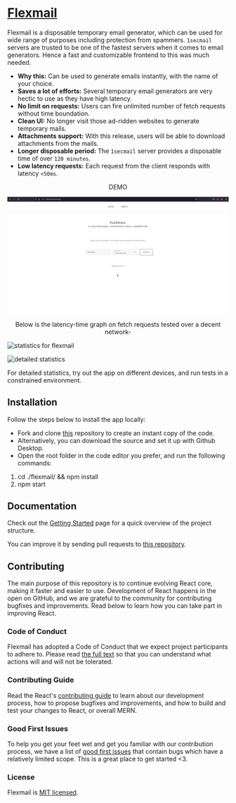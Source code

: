 # [Flexmail](https://flexmail.vercel.app)

Flexmail is a disposable temporary email generator, which can be used for wide range of purposes including protection from spammers. `1secmail` servers are trusted to be one of the fastest servers when it comes to email generators. Hence a fast and customizable frontend to this was much needed.

* **Why this:** Can be used to generate emails instantly, with the name of your choice.
* **Saves a lot of efforts:** Several temporary email generators are very hectic to use as they have high latency.
* **No limit on requests:** Users can fire unlimited number of fetch requests without time boundation.
* **Clean UI:** No longer visit those ad-ridden websites to generate temporary mails.
* **Attachments support:** With this release, users will be able to download attachments from the mails.
* **Longer disposable period:** The `1secmail` server provides a disposable time of over `120 minutes`.
* **Low latency requests:** Each request from the client responds with latency `<50ms`.

<div align="center">DEMO</div>

![test](https://raw.githubusercontent.com/thatsameguyokay/images/main/flexmail.gif)


<div align="center">Below is the latency-time graph on fetch requests tested over a decent network-</div>

![statistics for flexmail](https://user-images.githubusercontent.com/76242518/183702780-9cee1d9c-7ada-48d6-b4bd-4171466027fe.png)

![detailed statistics](https://user-images.githubusercontent.com/76242518/183703932-7556f456-4c5b-4e01-8ef0-2643a62c04bb.png)

For detailed statistics, try out the app on different devices, and run tests in a constrained environment.

## Installation

Follow the steps below to install the app locally: 

* Fork and clone [this](https://github.com/sambhavsaxena/flexmail) repository to create an instant copy of the code.
* Alternatively, you can download the source and set it up with Github Desktop.
* Open the root folder in the code editor you prefer, and run the following commands:

1) cd ./flexmail/ && npm install
2) npm start

## Documentation

Check out the [Getting Started](https://reactjs.org/docs/getting-started.html) page for a quick overview of the project structure.

You can improve it by sending pull requests to [this repository](https://github.com/sambhavsaxena/flexmail).

## Contributing
The main purpose of this repository is to continue evolving React core, making it faster and easier to use. Development of React happens in the open on GitHub, and we are grateful to the community for contributing bugfixes and improvements. Read below to learn how you can take part in improving React.

### Code of Conduct
Flexmail has adopted a Code of Conduct that we expect project participants to adhere to. Please read [the full text](https://code.fb.com/codeofconduct) so that you can understand what actions will and will not be tolerated.

### Contributing Guide
Read the React's [contributing guide](https://reactjs.org/contributing/how-to-contribute.html) to learn about our development process, how to propose bugfixes and improvements, and how to build and test your changes to React, or overall MERN.

### Good First Issues
To help you get your feet wet and get you familiar with our contribution process, we have a list of [good first issues](https://github.com/sambhavsaxena/flexmail/labels/good%20first%20issue) that contain bugs which have a relatively limited scope. This is a great place to get started <3.

### License
Flexmail is [MIT licensed](./LICENSE).
